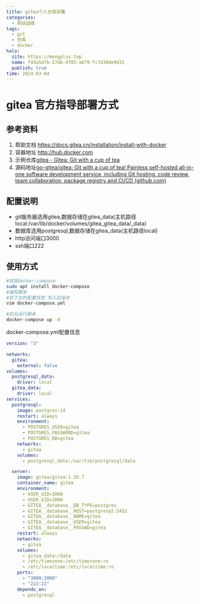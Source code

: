 ```yaml
---
title: gitea个人仓库部署
categories:
  - 网站运维
tags:
  - git
  - 仓库
  - docker
halo:
  site: https://mengplus.top
  name: f43a5d7b-57db-4f85-a679-fc7d36de9d31
  publish: true
time: 2024-03-04
---
```

# gitea 官方指导部署方式
## 参考资料
1. 帮助文档 https://docs.gitea.cn/installation/install-with-docker
2. 容器地址 http://hub.docker.com
3. 示例仓库[gitea - Gitea: Git with a cup of tea](https://gitea.com/gitea)
4. 源码地址[go-gitea/gitea: Git with a cup of tea! Painless self-hosted all-in-one software development service, including Git hosting, code review, team collaboration, package registry and CI/CD (github.com)](https://github.com/go-gitea/gitea)
## 配置说明
- git服务器选用gitea,数据存储在gitea_data(主机路径local:/var/lib/docker/volumes/gitea_gitea_data/_data)
- 数据库选用postgresql,数据存储在gitea_data(主机路径local)
- http访问端口3000
- ssh端口222
## 使用方式
```bash
#安装docker-compose
sudo apt install docker-compose
#编写脚本
#将下文的配置信息 写入后保存
vim docker-compose.yml

#后台运行脚本
docker-compose up -d
```

docker-compose.yml配置信息
```yaml
version: "3"

networks:
  gitea:
    external: false
volumes:
  postgresql_data:
    driver: local
  gitea_data:
    driver: local
services:
  postgresql:
    image: postgres:14
    restart: always
    environment:
      - POSTGRES_USER=gitea
      - POSTGRES_PASSWORD=gitea
      - POSTGRES_DB=gitea
    networks:
      - gitea
    volumes:
      - postgresql_data:/var/lib/postgresql/data

  server:
    image: gitea/gitea:1.20.7
    container_name: gitea
    environment:
      - USER_UID=1000
      - USER_GID=1000
      - GITEA__database__DB_TYPE=postgres
      - GITEA__database__HOST=postgresql:5432
      - GITEA__database__NAME=gitea
      - GITEA__database__USER=gitea
      - GITEA__database__PASSWD=gitea
    restart: always
    networks:
      - gitea
    volumes:
      - gitea_data:/data
      - /etc/timezone:/etc/timezone:ro
      - /etc/localtime:/etc/localtime:ro
    ports:
      - "3000:3000"
      - "222:22"
    depends_on:
      - postgresql

```
